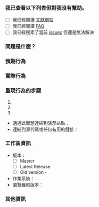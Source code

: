 <!-- 注意!
請按照下面的格式開功能議題
-->
### 我已查看以下列表但對我沒有幫助。
<!-- Check with "x"  -->
- [ ] 我已經閱讀 [文獻網站](連結)
- [ ] 我已經閱讀 [FAQ](link-to-faq)
- [ ] 我已經搜索了當前 [issues](link-to-issues) 但還是無法解決
### 問題是什麼？
<!-- 在這裡描述你的問題 -->
### 預期行為
### 實際行為
### 重現行為的步驟
1. 
2. 
3. 
* 通過此問題連結到演示站點：
* 連結到源代碼或任何有用的鏈接：
### 工作區資訊
* 版本：  
  - [ ] Master
  - [ ] Latest Release
  - [ ] Old version - 
* 作業系統： 
* 瀏覽器和版本：
### 其他資訊